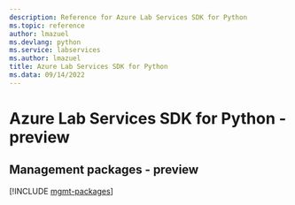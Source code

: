 ```yaml
---
description: Reference for Azure Lab Services SDK for Python
ms.topic: reference
author: lmazuel
ms.devlang: python
ms.service: labservices
ms.author: lmazuel
title: Azure Lab Services SDK for Python
ms.data: 09/14/2022
---
```

# Azure Lab Services SDK for Python - preview

## Management packages - preview
[!INCLUDE [mgmt-packages](lab-services-mgmt-index.md)]